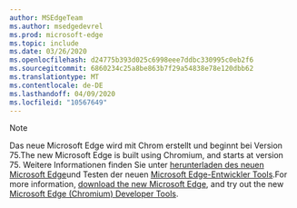 ```yaml
---
author: MSEdgeTeam
ms.author: msedgedevrel
ms.prod: microsoft-edge
ms.topic: include
ms.date: 03/26/2020
ms.openlocfilehash: d24775b393d025c6998eee7ddbc330995c0eb2f6
ms.sourcegitcommit: 6860234c25a8be863b7f29a54838e78e120dbb62
ms.translationtype: MT
ms.contentlocale: de-DE
ms.lasthandoff: 04/09/2020
ms.locfileid: "10567649"
---
```

> [!NOTE]
> <span data-ttu-id="c9eeb-101">Das neue Microsoft Edge wird mit Chrom erstellt und beginnt bei Version 75.</span><span class="sxs-lookup"><span data-stu-id="c9eeb-101">The new Microsoft Edge is built using Chromium, and starts at version 75.</span></span>  <span data-ttu-id="c9eeb-102">Weitere Informationen finden Sie unter [herunterladen des neuen Microsoft Edge][MicrosoftNewEdge]und Testen der neuen [Microsoft Edge-Entwickler Tools][DevtoolsGuideChromium].</span><span class="sxs-lookup"><span data-stu-id="c9eeb-102">For more information, [download the new Microsoft Edge][MicrosoftNewEdge], and try out the new [Microsoft Edge \(Chromium\) Developer Tools][DevtoolsGuideChromium].</span></span>  

<!-- image links -->  

<!-- links -->  

[DevtoolsGuideChromium]: /microsoft-edge/devtools-guide-chromium "Microsoft Edge (Chrom)-Entwickler Tools"  

[MicrosoftNewEdge]: https://www.microsoft.com/edge "Neuen Microsoft Edge-Browser herunterladen"  
